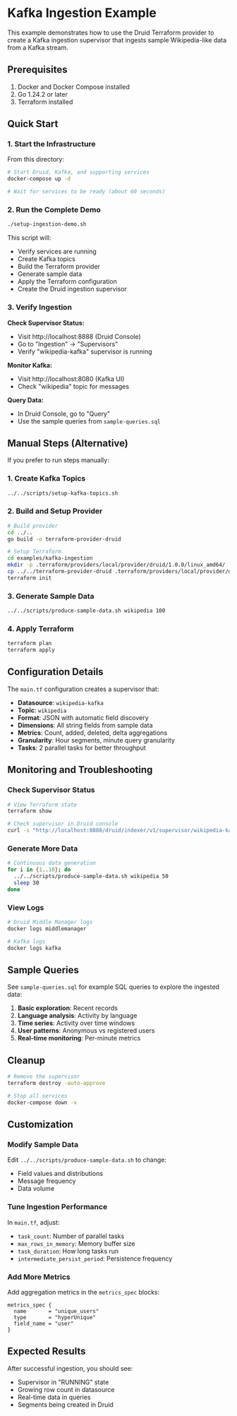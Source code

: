 # Kafka Ingestion Example

This example demonstrates how to use the Druid Terraform provider to create a Kafka ingestion supervisor that ingests sample Wikipedia-like data from a Kafka stream.

## Prerequisites

1. Docker and Docker Compose installed
2. Go 1.24.2 or later
3. Terraform installed

## Quick Start

### 1. Start the Infrastructure

From this directory:
```bash
# Start Druid, Kafka, and supporting services
docker-compose up -d

# Wait for services to be ready (about 60 seconds)
```

### 2. Run the Complete Demo

```bash
./setup-ingestion-demo.sh
```

This script will:
- Verify services are running
- Create Kafka topics
- Build the Terraform provider
- Generate sample data
- Apply the Terraform configuration
- Create the Druid ingestion supervisor

### 3. Verify Ingestion

**Check Supervisor Status:**
- Visit http://localhost:8888 (Druid Console)
- Go to "Ingestion" → "Supervisors"
- Verify "wikipedia-kafka" supervisor is running

**Monitor Kafka:**
- Visit http://localhost:8080 (Kafka UI)
- Check "wikipedia" topic for messages

**Query Data:**
- In Druid Console, go to "Query"
- Use the sample queries from `sample-queries.sql`

## Manual Steps (Alternative)

If you prefer to run steps manually:

### 1. Create Kafka Topics
```bash
../../scripts/setup-kafka-topics.sh
```

### 2. Build and Setup Provider
```bash
# Build provider
cd ../..
go build -o terraform-provider-druid

# Setup Terraform
cd examples/kafka-ingestion
mkdir -p .terraform/providers/local/provider/druid/1.0.0/linux_amd64/
cp ../../terraform-provider-druid .terraform/providers/local/provider/druid/1.0.0/linux_amd64/
terraform init
```

### 3. Generate Sample Data
```bash
../../scripts/produce-sample-data.sh wikipedia 100
```

### 4. Apply Terraform
```bash
terraform plan
terraform apply
```

## Configuration Details

The `main.tf` configuration creates a supervisor that:

- **Datasource**: `wikipedia-kafka`
- **Topic**: `wikipedia` 
- **Format**: JSON with automatic field discovery
- **Dimensions**: All string fields from sample data
- **Metrics**: Count, added, deleted, delta aggregations
- **Granularity**: Hour segments, minute query granularity
- **Tasks**: 2 parallel tasks for better throughput

## Monitoring and Troubleshooting

### Check Supervisor Status
```bash
# View Terraform state
terraform show

# Check supervisor in Druid console
curl -s "http://localhost:8888/druid/indexer/v1/supervisor/wikipedia-kafka-supervisor/status" | jq
```

### Generate More Data
```bash
# Continuous data generation
for i in {1..10}; do
  ../../scripts/produce-sample-data.sh wikipedia 50
  sleep 30
done
```

### View Logs
```bash
# Druid Middle Manager logs
docker logs middlemanager

# Kafka logs
docker logs kafka
```

## Sample Queries

See `sample-queries.sql` for example SQL queries to explore the ingested data:

1. **Basic exploration**: Recent records
2. **Language analysis**: Activity by language
3. **Time series**: Activity over time windows
4. **User patterns**: Anonymous vs registered users
5. **Real-time monitoring**: Per-minute metrics

## Cleanup

```bash
# Remove the supervisor
terraform destroy -auto-approve

# Stop all services
docker-compose down -v
```

## Customization

### Modify Sample Data

Edit `../../scripts/produce-sample-data.sh` to change:
- Field values and distributions  
- Message frequency
- Data volume

### Tune Ingestion Performance

In `main.tf`, adjust:
- `task_count`: Number of parallel tasks
- `max_rows_in_memory`: Memory buffer size
- `task_duration`: How long tasks run
- `intermediate_persist_period`: Persistence frequency

### Add More Metrics

Add aggregation metrics in the `metrics_spec` blocks:
```hcl
metrics_spec {
  name       = "unique_users"
  type       = "hyperUnique"
  field_name = "user"
}
```

## Expected Results

After successful ingestion, you should see:
- Supervisor in "RUNNING" state
- Growing row count in datasource
- Real-time data in queries
- Segments being created in Druid
